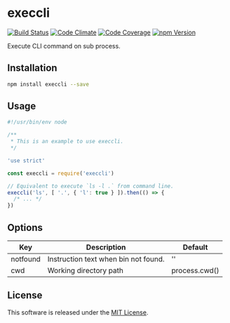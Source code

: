 execcli
==========

<!---
This file is generated by ape-tmpl. Do not update manually.
--->

<!-- Badge Start -->
<a name="badges"></a>

[![Build Status][bd_travis_shield_url]][bd_travis_url]
[![Code Climate][bd_codeclimate_shield_url]][bd_codeclimate_url]
[![Code Coverage][bd_codeclimate_coverage_shield_url]][bd_codeclimate_url]
[![npm Version][bd_npm_shield_url]][bd_npm_url]

[bd_repo_url]: https://github.com/okunishinishi/node-execcli
[bd_travis_url]: http://travis-ci.org/okunishinishi/node-execcli
[bd_travis_shield_url]: http://img.shields.io/travis/okunishinishi/node-execcli.svg?style=flat
[bd_license_url]: https://github.com/okunishinishi/node-execcli/blob/master/LICENSE
[bd_codeclimate_url]: http://codeclimate.com/github/okunishinishi/node-execcli
[bd_codeclimate_shield_url]: http://img.shields.io/codeclimate/github/okunishinishi/node-execcli.svg?style=flat
[bd_codeclimate_coverage_shield_url]: http://img.shields.io/codeclimate/coverage/github/okunishinishi/node-execcli.svg?style=flat
[bd_gemnasium_url]: https://gemnasium.com/okunishinishi/node-execcli
[bd_gemnasium_shield_url]: https://gemnasium.com/okunishinishi/node-execcli.svg
[bd_npm_url]: http://www.npmjs.org/package/execcli
[bd_npm_shield_url]: http://img.shields.io/npm/v/execcli.svg?style=flat
[bd_standard_url]: http://standardjs.com/
[bd_standard_shield_url]: https://img.shields.io/badge/code%20style-standard-brightgreen.svg

<!-- Badge End -->


<!-- Description Start -->
<a name="description"></a>

Execute CLI command on sub process.

<!-- Description End -->




<!-- Sections Start -->
<a name="sections"></a>

<!-- Section from "doc/guides/01.Installation.md.hbs" Start -->

<a name="section-doc-guides-01-installation-md"></a>
Installation
-----

```bash
npm install execcli --save
```


<!-- Section from "doc/guides/01.Installation.md.hbs" End -->

<!-- Section from "doc/guides/02.Usage.md.hbs" Start -->

<a name="section-doc-guides-02-usage-md"></a>
Usage
----

```javascript
#!/usr/bin/env node

/**
 * This is an example to use execcli.
 */

'use strict'

const execcli = require('execcli')

// Equivalent to execute `ls -l .` from command line.
execcli('ls', [ '.', { 'l': true } ]).then(() => {
  /* ... */
})

````

<!-- Section from "doc/guides/02.Usage.md.hbs" End -->

<!-- Section from "doc/guides/03.Options.md.hbs" Start -->

<a name="section-doc-guides-03-options-md"></a>
Options
-------

| Key | Description | Default |
| --- | --- | --- |
| notfound |  Instruction text when bin not found. | '' |
| cwd | Working directory path | process.cwd() |


<!-- Section from "doc/guides/03.Options.md.hbs" End -->


<!-- Sections Start -->


<!-- LICENSE Start -->
<a name="license"></a>

License
-------
This software is released under the [MIT License](https://github.com/okunishinishi/node-execcli/blob/master/LICENSE).

<!-- LICENSE End -->


